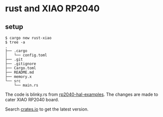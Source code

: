 # rust and XIAO RP2040

## setup

```
$ cargo new rust-xiao
$ tree -a
.
├── .cargo
│   └── config.toml
├── .git
├── .gitignore
├── Cargo.toml
├── README.md
├── memory.x
└── src
    └── main.rs
```

The code is blinky.rs from [rp2040-hal-examples](https://github.com/rp-rs/rp-hal/tree/main/rp2040-hal-examples). The changes are made to cater XIAO RP2040 board.

Search [crates.io](https://crates.io/) to get the latest version.


